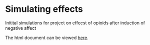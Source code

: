 

# Simulating effects

Initital simulations for project on effecst of opioids after induction of negative affect

The html document can be viewed [here](http://htmlpreview.github.io/?https://github.com/gbiele/simop/blob/master/sim.html).

